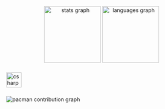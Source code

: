 <div align="center">
  <img src="https://github-readme-stats.vercel.app/api?username=tadon1203&hide_title=false&hide_rank=false&show_icons=true&include_all_commits=true&count_private=true&disable_animations=false&theme=dracula&locale=en&hide_border=false&order=1" height="150" alt="stats graph"  />
  <img src="https://github-readme-stats.vercel.app/api/top-langs?username=tadon1203&locale=en&hide_title=false&layout=compact&card_width=320&langs_count=5&theme=dracula&hide_border=false&order=2" height="150" alt="languages graph"  />
</div>

###

<div align="left">
  <img src="https://cdn.jsdelivr.net/gh/devicons/devicon/icons/csharp/csharp-original.svg" height="40" alt="csharp logo"  />
</div>

###

<picture>
  <source media="(prefers-color-scheme: dark)" srcset="https://raw.githubusercontent.com/tadon1203/tadon1203/output/pacman-contribution-graph-dark.svg">
  <source media="(prefers-color-scheme: light)" srcset="https://raw.githubusercontent.com/tadon1203/tadon1203/output/pacman-contribution-graph.svg">
  <img alt="pacman contribution graph" src="https://raw.githubusercontent.com/tadon1203/tadon1203/output/pacman-contribution-graph.svg">
</picture>

###
